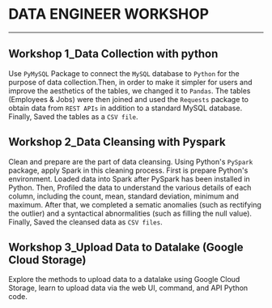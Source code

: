 # DATA ENGINEER WORKSHOP  
--------------------------
## Workshop 1_Data Collection with python
Use `PyMySQL` Package to connect the `MySQL` database to `Python` for the purpose of data collection.Then, in order to make it simpler for users and improve the aesthetics of the tables, we changed it to `Pandas`. The tables (Employees & Jobs) were then joined and used the `Requests` package to obtain data from `REST APIs` in addition to a standard MySQL database. Finally, Saved the tables as a `CSV file`.
## Workshop 2_Data Cleansing with Pyspark
Clean and prepare are the part of data cleansing. Using Python's `PySpark` package, apply Spark in this cleaning process. First is prepare Python's environment. Loaded data into Spark after PySpark has been installed in Python. Then, Profiled the data to understand the various details of each column, including the count, mean, standard deviation, minimum and maximum. After that, we completed a sematic anomalies (such as rectifying the outlier) and a syntactical abnormalities (such as filling the null value). Finally, Saved the cleansed data as `CSV files`.  
## Workshop 3_Upload Data to Datalake (Google Cloud Storage)  
Explore the methods to upload data to a datalake using Google Cloud Storage, learn to upload data via the web UI, command, and API Python code.
